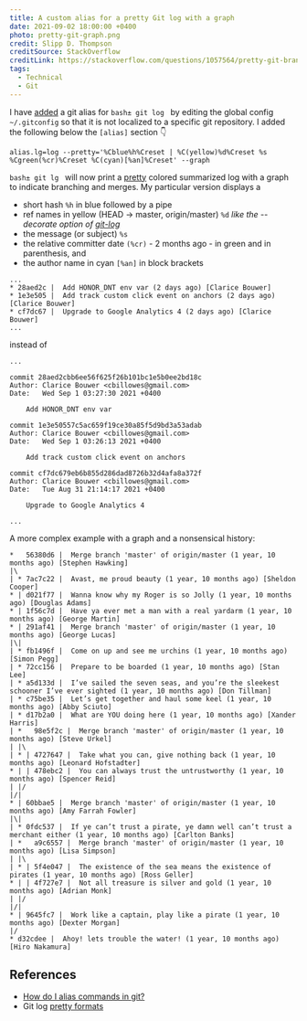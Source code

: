 ```yaml
---
title: A custom alias for a pretty Git log with a graph
date: 2021-09-02 18:00:00 +0400
photo: pretty-git-graph.png
credit: Slipp D. Thompson
creditSource: StackOverflow
creditLink: https://stackoverflow.com/questions/1057564/pretty-git-branch-graphs
tags:
  - Technical
  - Git
---
```


I have [added](https://stackoverflow.com/questions/2553786/how-do-i-alias-commands-in-git)
a git alias for `bash± git log ` by editing the global config `~/.gitconfig` so that it
is not localized to a specific git repository. I added the following below the
`[alias]` section :point_down:

```
alias.lg=log --pretty='%Cblue%h%Creset | %C(yellow)%d%Creset %s %Cgreen(%cr)%Creset %C(cyan)[%an]%Creset' --graph
```

`bash± git lg ` will now print a [pretty](http://git-scm.com/docs/git-log#_pretty_formats) colored summarized log with a
graph to indicate branching and merges. My particular version displays a

- short hash `%h` in blue followed by a pipe
- ref names in yellow (HEAD -> master, origin/master) `%d` _like the --decorate option of [git-log](http://git-scm.com/docs/git-log)_
- the message (or subject) `%s`
- the relative committer date `(%cr)` - 2 months ago - in green and in parenthesis, and
- the author name in cyan `[%an]` in block brackets

```
...
* 28aed2c |  Add HONOR_DNT env var (2 days ago) [Clarice Bouwer]
* 1e3e505 |  Add track custom click event on anchors (2 days ago) [Clarice Bouwer]
* cf7dc67 |  Upgrade to Google Analytics 4 (2 days ago) [Clarice Bouwer]
...
```

instead of

```
...

commit 28aed2cbb6ee56f625f26b101bc1e5b0ee2bd18c
Author: Clarice Bouwer <cbillowes@gmail.com>
Date:   Wed Sep 1 03:27:30 2021 +0400

    Add HONOR_DNT env var

commit 1e3e50557c5ac659f19ce30a85f5d9bd3a53adab
Author: Clarice Bouwer <cbillowes@gmail.com>
Date:   Wed Sep 1 03:26:13 2021 +0400

    Add track custom click event on anchors

commit cf7dc679eb6b855d286dad8726b32d4afa8a372f
Author: Clarice Bouwer <cbillowes@gmail.com>
Date:   Tue Aug 31 21:14:17 2021 +0400

    Upgrade to Google Analytics 4

...
```

A more complex example with a graph and a nonsensical history:

```
*   56380d6 |  Merge branch 'master' of origin/master (1 year, 10 months ago) [Stephen Hawking]
|\
| * 7ac7c22 |  Avast, me proud beauty (1 year, 10 months ago) [Sheldon Cooper]
* | d021f77 |  Wanna know why my Roger is so Jolly (1 year, 10 months ago) [Douglas Adams]
* | 1f56c7d |  Have ya ever met a man with a real yardarm (1 year, 10 months ago) [George Martin]
* | 291af41 |  Merge branch 'master' of origin/master (1 year, 10 months ago) [George Lucas]
|\|
| * fb1496f |  Come on up and see me urchins (1 year, 10 months ago) [Simon Pegg]
| * 72cc156 |  Prepare to be boarded (1 year, 10 months ago) [Stan Lee]
| * a5d133d |  I’ve sailed the seven seas, and you’re the sleekest schooner I’ve ever sighted (1 year, 10 months ago) [Don Tillman]
| * c75be35 |  Let’s get together and haul some keel (1 year, 10 months ago) [Abby Sciuto]
| * d17b2a0 |  What are YOU doing here (1 year, 10 months ago) [Xander Harris]
| *   98e5f2c |  Merge branch 'master' of origin/master (1 year, 10 months ago) [Steve Urkel]
| |\
| * | 4727647 |  Take what you can, give nothing back (1 year, 10 months ago) [Leonard Hofstadter]
* | | 478ebc2 |  You can always trust the untrustworthy (1 year, 10 months ago) [Spencer Reid]
| |/
|/|
* | 60bbae5 |  Merge branch 'master' of origin/master (1 year, 10 months ago) [Amy Farrah Fowler]
|\|
| * 0fdc537 |  If ye can’t trust a pirate, ye damn well can’t trust a merchant either (1 year, 10 months ago) [Carlton Banks]
| *   a9c6557 |  Merge branch 'master' of origin/master (1 year, 10 months ago) [Lisa Simpson]
| |\
| * | 5f4e047 |  The existence of the sea means the existence of pirates (1 year, 10 months ago) [Ross Geller]
* | | 4f727e7 |  Not all treasure is silver and gold (1 year, 10 months ago) [Adrian Monk]
| |/
|/|
* | 9645fc7 |  Work like a captain, play like a pirate (1 year, 10 months ago) [Dexter Morgan]
|/
* d32cdee |  Ahoy! lets trouble the water! (1 year, 10 months ago) [Hiro Nakamura]
````

## References

- [How do I alias commands in git?](https://stackoverflow.com/questions/2553786/how-do-i-alias-commands-in-git)
- Git log [pretty formats](http://git-scm.com/docs/git-log#_pretty_formats)
